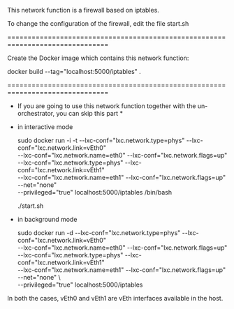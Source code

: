 This network function is a firewall based on iptables.

To change the configuration of the firewall, edit the file start.sh

===============================================================================

Create the Docker image which contains this network function:

docker build --tag="localhost:5000/iptables" .

===============================================================================

* If you are going to use this network function together with the un-orchestrator, 
you can skip this part *

* in interactive mode

	sudo docker run -i -t --lxc-conf="lxc.network.type=phys" --lxc-conf="lxc.network.link=vEth0" \
		--lxc-conf="lxc.network.name=eth0" --lxc-conf="lxc.network.flags=up" \
		--lxc-conf="lxc.network.type=phys" --lxc-conf="lxc.network.link=vEth1" \
		--lxc-conf="lxc.network.name=eth1" --lxc-conf="lxc.network.flags=up" --net="none" \
		--privileged="true" localhost:5000/iptables /bin/bash

	./start.sh

* in background mode

	sudo docker run -d --lxc-conf="lxc.network.type=phys" --lxc-conf="lxc.network.link=vEth0" \
		--lxc-conf="lxc.network.name=eth0" --lxc-conf="lxc.network.flags=up" \
		--lxc-conf="lxc.network.type=phys" --lxc-conf="lxc.network.link=vEth1" \
		--lxc-conf="lxc.network.name=eth1" --lxc-conf="lxc.network.flags=up" --net="none" \  
		--privileged="true" localhost:5000/iptables
		
In both the cases, vEth0 and vEth1 are vEth interfaces available in the host.

